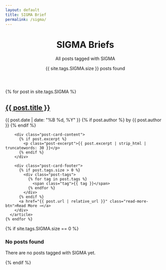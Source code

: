 ```yaml
---
layout: default
title: SIGMA Brief
permalink: /sigma/
---
```


<div class="tag-page">
  <header class="tag-header">
    <h1 class="tag-title">SIGMA Briefs</h1>
    <p class="tag-description">All posts tagged with SIGMA</p>
    <div class="post-count">{{ site.tags.SIGMA.size }} posts found</div>
  </header>

  <div class="posts-grid">
    {% for post in site.tags.SIGMA %}
      <article class="post-card">
        <div class="post-card-header">
          <h2 class="post-card-title">
            <a href="{{ post.url | relative_url }}">{{ post.title }}</a>
          </h2>
          <div class="post-card-meta">
            <time datetime="{{ post.date | date_to_xmlschema }}">
              {{ post.date | date: "%B %d, %Y" }}
            </time>
            {% if post.author %}
              <span class="post-author">by {{ post.author }}</span>
            {% endif %}
          </div>
        </div>
        
        <div class="post-card-content">
          {% if post.excerpt %}
            <p class="post-excerpt">{{ post.excerpt | strip_html | truncatewords: 30 }}</p>
          {% endif %}
        </div>
        
        <div class="post-card-footer">
          {% if post.tags.size > 0 %}
            <div class="post-tags">
              {% for tag in post.tags %}
                <span class="tag">{{ tag }}</span>
              {% endfor %}
            </div>
          {% endif %}
          <a href="{{ post.url | relative_url }}" class="read-more-btn">Read More →</a>
        </div>
      </article>
    {% endfor %}
  </div>

  {% if site.tags.SIGMA.size == 0 %}
    <div class="no-posts">
      <h3>No posts found</h3>
      <p>There are no posts tagged with SIGMA yet.</p>
    </div>
  {% endif %}
</div>